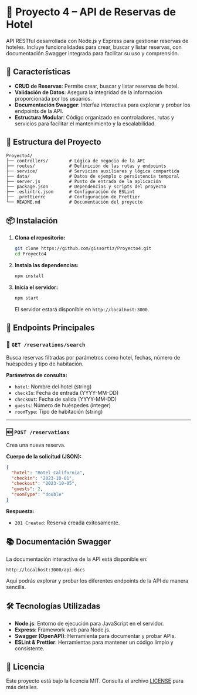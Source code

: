 # 🏨 Proyecto 4 – API de Reservas de Hotel

API RESTful desarrollada con Node.js y Express para gestionar reservas de hoteles. Incluye funcionalidades para crear, buscar y listar reservas, con documentación Swagger integrada para facilitar su uso y comprensión.

## 🚀 Características

- **CRUD de Reservas**: Permite crear, buscar y listar reservas de hotel.
- **Validación de Datos**: Asegura la integridad de la información proporcionada por los usuarios.
- **Documentación Swagger**: Interfaz interactiva para explorar y probar los endpoints de la API.
- **Estructura Modular**: Código organizado en controladores, rutas y servicios para facilitar el mantenimiento y la escalabilidad.

## 🧱 Estructura del Proyecto

```
Proyecto4/
├── controllers/        # Lógica de negocio de la API
├── routes/             # Definición de las rutas y endpoints
├── service/            # Servicios auxiliares y lógica compartida
├── data/               # Datos de ejemplo o persistencia temporal
├── server.js           # Punto de entrada de la aplicación
├── package.json        # Dependencias y scripts del proyecto
├── .eslintrc.json      # Configuración de ESLint
├── .prettierrc         # Configuración de Prettier
└── README.md           # Documentación del proyecto
```

## 📦 Instalación

1. **Clona el repositorio:**

   ```bash
   git clone https://github.com/gissortiz/Proyecto4.git
   cd Proyecto4
   ```

2. **Instala las dependencias:**

   ```bash
   npm install
   ```

3. **Inicia el servidor:**

   ```bash
   npm start
   ```

   El servidor estará disponible en `http://localhost:3000`.

## 🧪 Endpoints Principales

### 📄 `GET /reservations/search`

Busca reservas filtradas por parámetros como hotel, fechas, número de huéspedes y tipo de habitación.

**Parámetros de consulta:**

- `hotel`: Nombre del hotel (string)
- `checkIn`: Fecha de entrada (YYYY-MM-DD)
- `checkOut`: Fecha de salida (YYYY-MM-DD)
- `guests`: Número de huéspedes (integer)
- `roomType`: Tipo de habitación (string)

---

### 🆕 `POST /reservations`

Crea una nueva reserva.

**Cuerpo de la solicitud (JSON):**

```json
{
  "hotel": "Hotel California",
  "checkin": "2023-10-01",
  "checkout": "2023-10-05",
  "guests": 2,
  "roomType": "double"
}
```

**Respuesta:**

- `201 Created`: Reserva creada exitosamente.

## 📚 Documentación Swagger

La documentación interactiva de la API está disponible en:

```
http://localhost:3000/api-docs
```

Aquí podrás explorar y probar los diferentes endpoints de la API de manera sencilla.

## 🛠️ Tecnologías Utilizadas

- **Node.js**: Entorno de ejecución para JavaScript en el servidor.
- **Express**: Framework web para Node.js.
- **Swagger (OpenAPI)**: Herramienta para documentar y probar APIs.
- **ESLint & Prettier**: Herramientas para mantener un código limpio y consistente.

## 📄 Licencia

Este proyecto está bajo la licencia MIT. Consulta el archivo [LICENSE](LICENSE) para más detalles.
```
